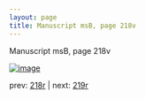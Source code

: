 ```yaml
---
layout: page
title: Manuscript msB, page 218v
---
```


Manuscript msB, page 218v

[![image](http://www.homermultitext.org/iipsrv?OBJ=IIP,1.0&FIF=/project/homer/pyramidal/deepzoom/hmt/vbbifolio/pending/vb_218v_219r.tif&WID=100&CVT=JPEG)](http://www.homermultitext.org/ict2/?urn=urn:cite2:hmt:vbbifolio.pending:vb_218v_219r)

prev:  [218r](../218r) | next:  [219r](../219r)

